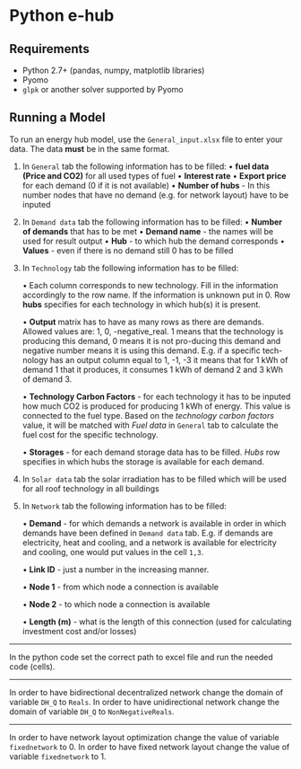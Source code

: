Python e-hub
============

Requirements
------------

- Python 2.7+ (pandas, numpy, matplotlib libraries)
- Pyomo
- `glpk` or another solver supported by Pyomo

Running a Model
---------------

To run an energy hub model, use the `General_input.xlsx` file to enter your data.
The data **must** be in the same format.


1.	In `General` tab the following information has to be filled:
•	**fuel data (Price and CO2)** for all used types of fuel
•	**Interest rate**
•	 **Export price** for each demand (0 if it is not available)
•	**Number of hubs** - In this number nodes that have no demand (e.g. for network layout) have to be inputed
2.	In `Demand data` tab the following information has to be filled:
•	**Number of demands** that has to be met
•	**Demand name** - the names will be used for result output
•	**Hub** - to which hub the demand corresponds
•	**Values** - even if there is no demand still 0 has to be filled
3.	In `Technology` tab the following information has to be filled:

      •	Each column corresponds to new technology. Fill in the information accordingly to the row name. If the information is unknown put in 0. Row **hubs** specifies for each technology in which hub(s) it is present.

      •	**Output** matrix has to have as many rows as there are demands. Allowed values are: 1, 0, -negative_real. 1 means that the technology is producing this demand, 0 means it is not pro-ducing this demand and negative number means it is using this demand. E.g. if a specific tech-nology has an output column equal to 1, -1, -3 it means that for 1 kWh of demand 1 that it produces, it consumes 1 kWh of demand 2 and 3 kWh of demand 3.

      •	**Technology Carbon Factors** - for each technology it has to be inputed how much CO2 is produced for producing 1 kWh of energy. This value is connected to the fuel type. Based on the *technology carbon factors* value, it will be matched with *Fuel data* in `General` tab to calculate the fuel cost for the specific technology.

      •	**Storages** - for each demand storage data has to be filled. *Hubs* row specifies in which hubs the storage is available for each demand.

4.	In `Solar data` tab the solar irradiation has to be filled which will be used for all roof technology in all buildings
5.	In `Network` tab the following information has to be filled:

      •	**Demand** - for which demands a network is available in order in which demands have been defined in `Demand data` tab. E.g. if demands are electricity, heat and cooling, and a network is available for electricity and cooling, one would put values in the cell `1,3`.
      
      •	**Link ID** - just a number in the increasing manner.
      
      •	**Node 1** - from which node a connection is available
      
      •	**Node 2** - to which node a connection is available
      
      •	**Length (m)** - what is the length of this connection (used for calculating investment cost and/or losses)
---------------

In the python code set the correct path to excel file and run the needed code (cells).

---------------
In order to have bidirectional decentralized network change the domain of variable `DH_Q` to `Reals`. In order to have unidirectional network change the domain of variable `DH_Q` to `NonNegativeReals`. 

---------------
In order to have network layout optimization change the value of variable `fixednetwork` to 0.
In order to have fixed network layout change the value of variable `fixednetwork` to 1.


